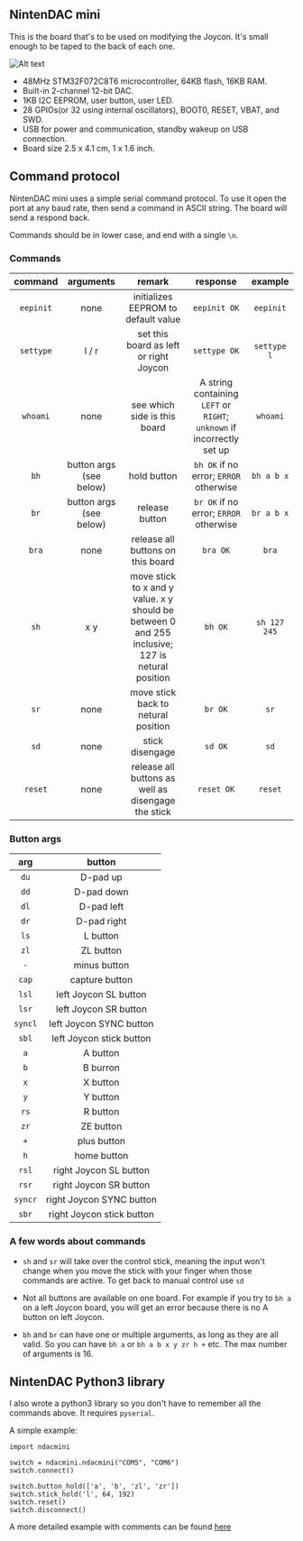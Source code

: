 ## NintenDAC mini

This is the board that's to be used on modifying the Joycon. It's small enough to be taped to the back of each one.

![Alt text](http://i.imgur.com/f3qcFR7.jpg)

* 48MHz STM32F072C8T6 microcontroller, 64KB flash, 16KB RAM.
* Built-in 2-channel 12-bit DAC.
* 1KB I2C EEPROM, user button, user LED.
* 28 GPIOs(or 32 using internal oscillators), BOOT0, RESET, VBAT, and SWD.
* USB for power and communication, standby wakeup on USB connection.
* Board size 2.5 x 4.1 cm, 1 x 1.6 inch.

## Command protocol

NintenDAC mini uses a simple serial command protocol. To use it open the port at any baud rate, then send a command in ASCII string. The board will send a respond back.

Commands should be in lower case, and end with a single `\n`.

### Commands

**command**|**arguments**|**remark**|**response**|**example**
:-----:|:-----:|:-----:|:-----:|:-----:
`eepinit`|none|initializes EEPROM to default value|`eepinit OK`|`eepinit`
`settype`|l / r|set this board as left or right Joycon|`settype OK`|`settype l`
`whoami`|none|see which side is this board|A string containing `LEFT` or `RIGHT`; `unknown` if incorrectly set up|`whoami`
`bh`|button args (see below)|hold button|`bh OK` if no error; `ERROR`  otherwise|`bh a b x`
`br`|button args (see below)|release button|`br OK` if no error; `ERROR` otherwise|`br a b x`
`bra`|none|release all buttons on this board|`bra OK`|`bra`
`sh`|x y|move stick to x and y value. x y should be between 0 and 255 inclusive; 127 is netural position|`bh OK`|`sh 127 245`
`sr`|none|move stick back to netural position|`br OK`|`sr`
`sd`|none|stick disengage|`sd OK`|`sd`
`reset`|none|release all buttons as well as disengage the stick|`reset OK`|`reset`

### Button args

**arg**|**button**
:-----:|:-----:
`du`|D-pad up
`dd`|D-pad down
`dl`|D-pad left
`dr`|D-pad right
`ls`|L button
`zl`|ZL button
`-`|minus button 
`cap`|capture button
`lsl`|left Joycon SL button
`lsr`|left Joycon SR button
`syncl`|left Joycon SYNC button
`sbl`|left Joycon stick button
`a`|A button
`b`|B burron
`x`|X button
`y`|Y button
`rs`|R button
`zr`|ZE button
`+`|plus button
`h`|home button
`rsl`|right Joycon SL button
`rsr`|right Joycon SR button
`syncr`|right Joycon SYNC button
`sbr`|right Joycon stick button

### A few words about commands

* `sh` and `sr` will take over the control stick, meaning the input won't change when you move the stick with your finger when those commands are active. To get back to manual control use `sd`

* Not all buttons are available on one board. For example if you try to `bh a` on a left Joycon board, you will get an error because there is no A button on left Joycon.

* `bh` and `br` can have one or multiple arguments, as long as they are all valid. So you can have `bh a` or `bh a b x y zr h +` etc. The max number of arguments is 16.


## NintenDAC Python3 library

I also wrote a python3 library so you don't have to remember all the commands above. It requires `pyserial`.

A simple example:

```
import ndacmini

switch = ndacmini.ndacmini("COM5", "COM6")
switch.connect()

switch.button_hold(['a', 'b', 'zl', 'zr'])
switch.stick_hold('l', 64, 192)
switch.reset()
switch.disconnect()

```

A more detailed example with comments can be found [here](./pythonlib/example.py)
